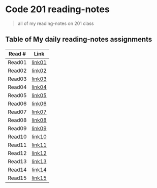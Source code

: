# Code 201 reading-notes

>all of my reading-notes on 201 class

## Table of My daily reading-notes assignments

Read #      | Link
------------|-------------
Read01      |[link01](https://github.com/IbrahimMajdi/reading-notes/blob/master/class01.md)
Read02      |[link02](https://ibrahimmajdi.github.io/reading-notes/class-02)
Read03      |[link03](https://ibrahimmajdi.github.io/reading-notes/class03)
Read04      |[link04](https://ibrahimmajdi.github.io/reading-notes/class04)
Read05      |[link05](https://ibrahimmajdi.github.io/reading-notes/class05)
Read06      |[link06](https://ibrahimmajdi.github.io/reading-notes/class06)
Read07      |[link07](https://ibrahimmajdi.github.io/reading-notes/class07)
Read08      |[link08](https://ibrahimmajdi.github.io/reading-notes/class08)
Read09      |[link09](https://ibrahimmajdi.github.io/reading-notes/class09)
Read10      |[link10](https://ibrahimmajdi.github.io/reading-notes/class10)
Read11      |[link11](https://ibrahimmajdi.github.io/reading-notes/class11)
Read12      |[link12](https://ibrahimmajdi.github.io/reading-notes/class12)
Read13      |[link13]()
Read14      |[link14]()
Read15      |[link15]()